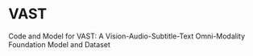# VAST
Code and Model for VAST: A Vision-Audio-Subtitle-Text Omni-Modality Foundation Model and Dataset
